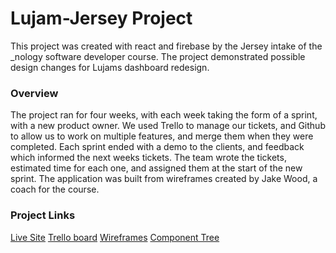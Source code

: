 # Lujam-Jersey Project

This project was created with react and firebase by the Jersey intake of the \_nology software developer course. The project demonstrated possible design changes for Lujams dashboard redesign.

### Overview

The project ran for four weeks, with each week taking the form of a sprint, with a new product owner. We used Trello to manage our tickets, and Github to allow us to work on multiple features, and merge them when they were completed. Each sprint ended with a demo to the clients, and feedback which informed the next weeks tickets. The team wrote the tickets, estimated time for each one, and assigned them at the start of the new sprint.
The application was built from wireframes created by Jake Wood, a coach for the course.

### Project Links

[Live Site](https://lujam-jersey.web.app/)
[Trello board](https://trello.com/b/i8XdG2dy/lujam)
[Wireframes](https://www.figma.com/file/RV6ZK8nzvqFlTZoG37TwUU/Lujam-Portal-V2?node-id=82%3A5204)
[Component Tree](https://app.mural.co/t/nology9400/m/nology9400/1633956427717/269b5197e35226c963e0b12c400b3d4e320d472a?sender=7c279945-50d0-47df-836c-0152f8cf5bad)

